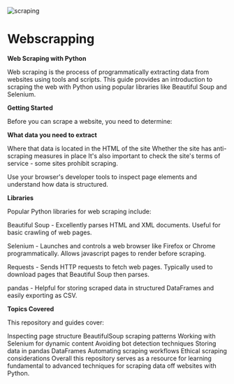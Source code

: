 ![scraping](https://github.com/user-attachments/assets/ef5d0c62-16c2-4816-88a9-0220cbaaad97)


# Webscrapping
**Web Scraping with Python**

Web scraping is the process of programmatically extracting data from websites using tools and scripts. This guide provides an introduction to scraping the web with Python using popular libraries like Beautiful Soup and Selenium.

**Getting Started**

Before you can scrape a website, you need to determine:

**What data you need to extract**

Where that data is located in the HTML of the site
Whether the site has anti-scraping measures in place
It's also important to check the site's terms of service - some sites prohibit scraping.

Use your browser's developer tools to inspect page elements and understand how data is structured.

**Libraries**

Popular Python libraries for web scraping include:

Beautiful Soup - Excellently parses HTML and XML documents. Useful for basic crawling of web pages.

Selenium - Launches and controls a web browser like Firefox or Chrome programmatically. Allows javascript pages to render before scraping.

Requests - Sends HTTP requests to fetch web pages. Typically used to download pages that Beautiful Soup then parses.

pandas - Helpful for storing scraped data in structured DataFrames and easily exporting as CSV.

**Topics Covered**

This repository and guides cover:

Inspecting page structure
BeautifulSoup scraping patterns
Working with Selenium for dynamic content
Avoiding bot detection techniques
Storing data in pandas DataFrames
Automating scraping workflows
Ethical scraping considerations
Overall this repository serves as a resource for learning fundamental to advanced techniques for scraping data off websites with Python.
